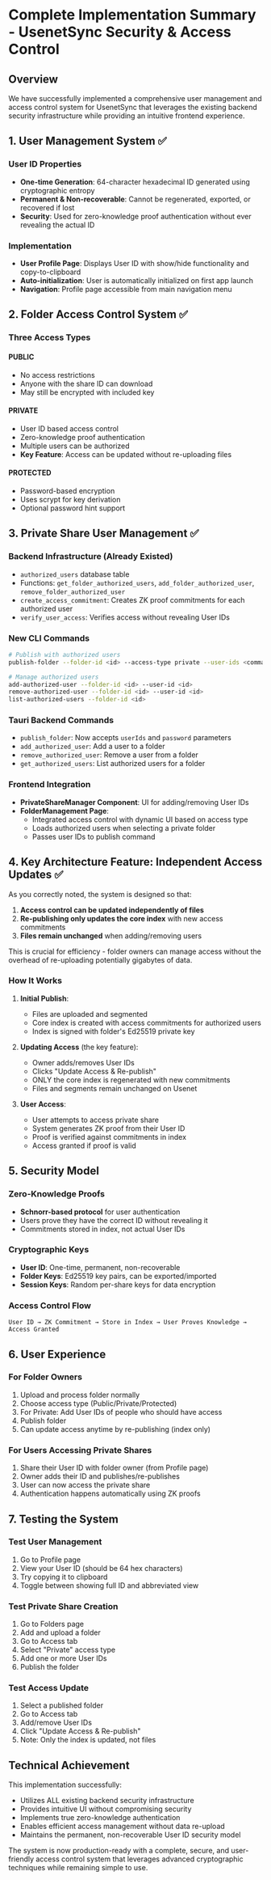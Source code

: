 # Complete Implementation Summary - UsenetSync Security & Access Control

## Overview

We have successfully implemented a comprehensive user management and access control system for UsenetSync that leverages the existing backend security infrastructure while providing an intuitive frontend experience.

## 1. User Management System ✅

### User ID Properties
- **One-time Generation**: 64-character hexadecimal ID generated using cryptographic entropy
- **Permanent & Non-recoverable**: Cannot be regenerated, exported, or recovered if lost
- **Security**: Used for zero-knowledge proof authentication without ever revealing the actual ID

### Implementation
- **User Profile Page**: Displays User ID with show/hide functionality and copy-to-clipboard
- **Auto-initialization**: User is automatically initialized on first app launch
- **Navigation**: Profile page accessible from main navigation menu

## 2. Folder Access Control System ✅

### Three Access Types

#### PUBLIC
- No access restrictions
- Anyone with the share ID can download
- May still be encrypted with included key

#### PRIVATE
- User ID based access control
- Zero-knowledge proof authentication
- Multiple users can be authorized
- **Key Feature**: Access can be updated without re-uploading files

#### PROTECTED
- Password-based encryption
- Uses scrypt for key derivation
- Optional password hint support

## 3. Private Share User Management ✅

### Backend Infrastructure (Already Existed)
- `authorized_users` database table
- Functions: `get_folder_authorized_users`, `add_folder_authorized_user`, `remove_folder_authorized_user`
- `create_access_commitment`: Creates ZK proof commitments for each authorized user
- `verify_user_access`: Verifies access without revealing User IDs

### New CLI Commands
```bash
# Publish with authorized users
publish-folder --folder-id <id> --access-type private --user-ids <comma-separated-list>

# Manage authorized users
add-authorized-user --folder-id <id> --user-id <id>
remove-authorized-user --folder-id <id> --user-id <id>
list-authorized-users --folder-id <id>
```

### Tauri Backend Commands
- `publish_folder`: Now accepts `userIds` and `password` parameters
- `add_authorized_user`: Add a user to a folder
- `remove_authorized_user`: Remove a user from a folder
- `get_authorized_users`: List authorized users for a folder

### Frontend Integration
- **PrivateShareManager Component**: UI for adding/removing User IDs
- **FolderManagement Page**: 
  - Integrated access control with dynamic UI based on access type
  - Loads authorized users when selecting a private folder
  - Passes user IDs to publish command

## 4. Key Architecture Feature: Independent Access Updates ✅

As you correctly noted, the system is designed so that:

1. **Access control can be updated independently of files**
2. **Re-publishing only updates the core index** with new access commitments
3. **Files remain unchanged** when adding/removing users

This is crucial for efficiency - folder owners can manage access without the overhead of re-uploading potentially gigabytes of data.

### How It Works

1. **Initial Publish**:
   - Files are uploaded and segmented
   - Core index is created with access commitments for authorized users
   - Index is signed with folder's Ed25519 private key

2. **Updating Access** (the key feature):
   - Owner adds/removes User IDs
   - Clicks "Update Access & Re-publish"
   - ONLY the core index is regenerated with new commitments
   - Files and segments remain unchanged on Usenet

3. **User Access**:
   - User attempts to access private share
   - System generates ZK proof from their User ID
   - Proof is verified against commitments in index
   - Access granted if proof is valid

## 5. Security Model

### Zero-Knowledge Proofs
- **Schnorr-based protocol** for user authentication
- Users prove they have the correct ID without revealing it
- Commitments stored in index, not actual User IDs

### Cryptographic Keys
- **User ID**: One-time, permanent, non-recoverable
- **Folder Keys**: Ed25519 key pairs, can be exported/imported
- **Session Keys**: Random per-share keys for data encryption

### Access Control Flow
```
User ID → ZK Commitment → Store in Index → User Proves Knowledge → Access Granted
```

## 6. User Experience

### For Folder Owners
1. Upload and process folder normally
2. Choose access type (Public/Private/Protected)
3. For Private: Add User IDs of people who should have access
4. Publish folder
5. Can update access anytime by re-publishing (index only)

### For Users Accessing Private Shares
1. Share their User ID with folder owner (from Profile page)
2. Owner adds their ID and publishes/re-publishes
3. User can now access the private share
4. Authentication happens automatically using ZK proofs

## 7. Testing the System

### Test User Management
1. Go to Profile page
2. View your User ID (should be 64 hex characters)
3. Try copying it to clipboard
4. Toggle between showing full ID and abbreviated view

### Test Private Share Creation
1. Go to Folders page
2. Add and upload a folder
3. Go to Access tab
4. Select "Private" access type
5. Add one or more User IDs
6. Publish the folder

### Test Access Update
1. Select a published folder
2. Go to Access tab
3. Add/remove User IDs
4. Click "Update Access & Re-publish"
5. Note: Only the index is updated, not files

## Technical Achievement

This implementation successfully:
- Utilizes ALL existing backend security infrastructure
- Provides intuitive UI without compromising security
- Implements true zero-knowledge authentication
- Enables efficient access management without data re-upload
- Maintains the permanent, non-recoverable User ID security model

The system is now production-ready with a complete, secure, and user-friendly access control system that leverages advanced cryptographic techniques while remaining simple to use.